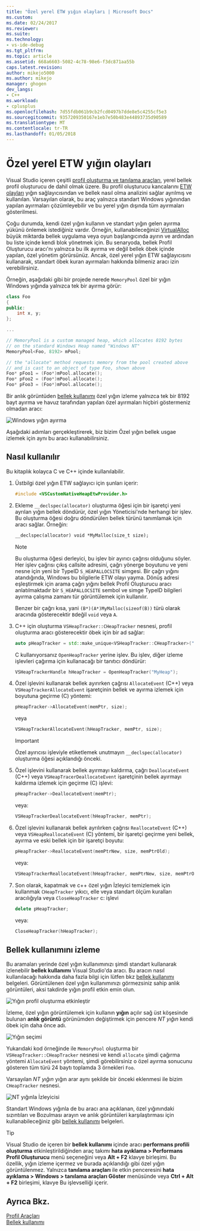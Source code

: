 ```yaml
---
title: "Özel yerel ETW yığın olayları | Microsoft Docs"
ms.custom: 
ms.date: 02/24/2017
ms.reviewer: 
ms.suite: 
ms.technology:
- vs-ide-debug
ms.tgt_pltfrm: 
ms.topic: article
ms.assetid: 668a6603-5082-4c78-98e6-f3dc871aa55b
caps.latest.revision: 
author: mikejo5000
ms.author: mikejo
manager: ghogen
dev_langs:
- C++
ms.workload:
- cplusplus
ms.openlocfilehash: 7d55fdb061b9cb2fcd0497b7dde8e5c4255cf5e3
ms.sourcegitcommit: 9357209350167e1eb7e50b483e44893735d90589
ms.translationtype: MT
ms.contentlocale: tr-TR
ms.lasthandoff: 01/05/2018
---
```

# <a name="custom-native-etw-heap-events"></a>Özel yerel ETW yığın olayları

Visual Studio içeren çeşitli [profil oluşturma ve tanılama araçları](../profiling/profiling-tools.md), yerel bellek profil oluşturucu de dahil olmak üzere.  Bu profil oluşturucu kancalarını [ETW olayları](/windows-hardware/drivers/devtest/event-tracing-for-windows--etw-) yığın sağlayıcısından ve bellek nasıl olma analizini sağlar ayrılmış ve kullanılan.  Varsayılan olarak, bu araç yalnızca standart Windows yığınından yapılan ayırmaları çözümleyebilir ve bu yerel yığın dışında tüm ayırmaları gösterilmesi.

Çoğu durumda, kendi özel yığın kullanın ve standart yığın gelen ayırma yükünü önlemek istediğiniz vardır.  Örneğin, kullanabileceğinizi [VirtualAlloc](https://msdn.microsoft.com/library/windows/desktop/aa366887(v=vs.85).aspx) büyük miktarda bellek uygulama veya oyun başlangıcında ayırın ve ardından bu liste içinde kendi blok yönetmek için.  Bu senaryoda, bellek Profil Oluşturucu aracı'nı yalnızca bu ilk ayırma ve değil bellek öbek içinde yapılan, özel yönetim görürsünüz.  Ancak, özel yerel yığın ETW sağlayıcısını kullanarak, standart öbek kuran ayırmaları hakkında bilmeniz aracı izin verebilirsiniz.

Örneğin, aşağıdaki gibi bir projede nerede `MemoryPool` özel bir yığın Windows yığında yalnızca tek bir ayırma görür:

```cpp
class Foo
{
public:
    int x, y;
};

...

// MemoryPool is a custom managed heap, which allocates 8192 bytes 
// on the standard Windows Heap named "Windows NT"
MemoryPool<Foo, 8192> mPool;

// the "allocate" method requests memory from the pool created above
// and is cast to an object of type Foo, shown above
Foo* pFoo1 = (Foo*)mPool.allocate();
Foo* pFoo2 = (Foo*)mPool.allocate();
Foo* pFoo3 = (Foo*)mPool.allocate();
```

Bir anlık görüntüden [bellek kullanımı](../profiling/memory-usage.md) özel yığın izleme yalnızca tek bir 8192 bayt ayırma ve havuz tarafından yapılan özel ayırmaları hiçbiri göstermeniz olmadan aracı:

![Windows yığın ayırma](media/heap-example-windows-heap.png)

Aşağıdaki adımları gerçekleştirerek, biz bizim Özel yığın bellek usgae izlemek için aynı bu aracı kullanabilirsiniz.

## <a name="how-to-use"></a>Nasıl kullanılır

Bu kitaplık kolayca C ve C++ içinde kullanılabilir.

1. Üstbilgi özel yığın ETW sağlayıcı için şunları içerir:

   ```cpp
   #include <VSCustomNativeHeapEtwProvider.h>
   ```

1. Ekleme `__declspec(allocator)` oluşturma öğesi için bir işaretçi yeni ayrılan yığın bellek döndürür, özel yığın Yöneticisi'nde herhangi bir işlev.  Bu oluşturma öğesi doğru döndürülen bellek türünü tanımlamak için aracı sağlar.  Örneğin:

   ```cpp
   __declspec(allocator) void *MyMalloc(size_t size);
   ```
   
   > [!NOTE]
   > Bu oluşturma öğesi derleyici, bu işlev bir ayırıcı çağrısı olduğunu söyler.  Her işlev çağrısı çıkış callsite adresini, çağrı yönerge boyutunu ve yeni nesne için yeni bir TypeID `S_HEAPALLOCSITE` simgesi.  Bir çağrı yığını atandığında, Windows bu bilgilerle ETW olayı yayma.  Dönüş adresi eşleştirmek için arama çağrı yığını bellek Profil Oluşturucu aracı anlatılmaktadır bir `S_HEAPALLOCSITE` sembol ve simge TypeID bilgileri ayırma çalışma zamanı tür görüntülemek için kullanılır.
   >
   > Benzer bir çağrı kısa, yani `(B*)(A*)MyMalloc(sizeof(B))` türü olarak aracında gösterecektir `B`değil `void` veya `A`.

1. C++ için oluşturma `VSHeapTracker::CHeapTracker` nesnesi, profil oluşturma aracı gösterecektir öbek için bir ad sağlar:

   ```cpp
   auto pHeapTracker = std::make_unique<VSHeapTracker::CHeapTracker>("MyCustomHeap");
   ```

   C kullanıyorsanız `OpenHeapTracker` yerine işlev.  Bu işlev, diğer izleme işlevleri çağırma için kullanacağı bir tanıtıcı döndürür:
  
   ```C
   VSHeapTrackerHandle hHeapTracker = OpenHeapTracker("MyHeap");
   ```

1. Özel işlevini kullanarak bellek ayırırken çağrısı `AllocateEvent` (C++) veya `VSHeapTrackerAllocateEvent` işaretçinin bellek ve ayırma izlemek için boyutuna geçirme (C) yöntemi:

   ```cpp
   pHeapTracker->AllocateEvent(memPtr, size);
   ```

   veya

   ```C
   VSHeapTrackerAllocateEvent(hHeapTracker, memPtr, size);
   ```

   > [!IMPORTANT]
   > Özel ayırıcısı işleviyle etiketlemek unutmayın `__declspec(allocator)` oluşturma öğesi açıklandığı önceki.

1. Özel işlevini kullanarak bellek ayırmayı kaldırma, çağrı `DeallocateEvent` (C++) veya `VSHeapTracerDeallocateEvent` işaretçinin bellek ayırmayı kaldırma izlemek için geçirme (C) işlevi:

   ```cpp
   pHeapTracker->DeallocateEvent(memPtr);
   ```

   veya:

   ```C
   VSHeapTrackerDeallocateEvent(hHeapTracker, memPtr);
   ```

1. Özel işlevini kullanarak bellek ayrılırken çağrısı `ReallocateEvent` (C++) veya `VSHeapReallocateEvent` (C) yöntemi, bir işaretçi geçirme yeni bellek, ayırma ve eski bellek için bir işaretçi boyutu:

   ```cpp
   pHeapTracker->ReallocateEvent(memPtrNew, size, memPtrOld);
   ```

   veya:

   ```C
   VSHeapTrackerReallocateEvent(hHeapTracker, memPtrNew, size, memPtrOld);
   ```

1. Son olarak, kapatmak ve c++ özel yığın İzleyici temizlemek için kullanmak `CHeapTracker` yıkıcı, elle veya standart ölçüm kuralları aracılığıyla veya `CloseHeapTracker` c: işlevi

   ```cpp
   delete pHeapTracker;
   ```

   veya:

   ```C
   CloseHeapTracker(hHeapTracker);
   ```

## <a name="tracking-memory-usage"></a>Bellek kullanımını izleme
Bu aramaları yerinde özel yığın kullanımınızı şimdi standart kullanarak izlenebilir **bellek kullanımı** Visual Studio'da aracı.  Bu aracın nasıl kullanılacağı hakkında daha fazla bilgi için lütfen bkz [bellek kullanımı](../profiling/memory-usage.md) belgeleri. Görüntülenen özel yığın kullanımınızı görmezsiniz sahip anlık görüntüleri, aksi takdirde yığın profil etkin emin olun. 

![Yığın profil oluşturma etkinleştir](media/heap-enable-heap.png)

İzleme, özel yığın görüntülemek için kullanın **yığın** açılır sağ üst köşesinde bulunan **anlık görüntü** görünümden değiştirmek için pencere *NT yığın* kendi öbek için daha önce adı.

![Yığın seçimi](media/heap-example-custom-heap.png)

Yukarıdaki kod örneğinde ile `MemoryPool` oluşturma bir `VSHeapTracker::CHeapTracker` nesnesi ve kendi `allocate` şimdi çağırma yöntemi `AllocateEvent` yöntemi, şimdi görebilirsiniz o özel ayırma sonucunu gösteren tüm türü 24 baytı toplamda 3 örnekleri `Foo`.

Varsayılan *NT yığın* yığın arar aynı şekilde bir önceki eklenmesi ile bizim `CHeapTracker` nesnesi.

![NT yığınla İzleyicisi](media/heap-example-windows-heap.png)

Standart Windows yığınla de bu aracı ana açıklanan, özel yığınındaki sızıntıları ve Bozulması arayın ve anlık görüntüleri karşılaştırması için kullanabileceğiniz gibi [bellek kullanımı](../profiling/memory-usage.md) belgeleri.

> [!TIP]
> Visual Studio de içeren bir **bellek kullanımı** içinde aracı **performans profili oluşturma** etkinleştirildiğinden araç takımı **hata ayıklama > Performans Profil Oluşturucu** menü seçeneğini veya **Alt + F2** klavye birleşimi.  Bu özellik, yığın izleme içermez ve burada açıklandığı gibi özel yığın görüntülenmez.  Yalnızca **tanılama araçları** ile etkin penceresini **hata ayıklama > Windows > tanılama araçları Göster** menüsünde veya **Ctrl + Alt + F2** birleşimi, klavye Bu işlevselliği içerir.

## <a name="see-also"></a>Ayrıca Bkz.
[Profil Araçları](../profiling/profiling-tools.md)  
[Bellek kullanımı](../profiling/memory-usage.md)
